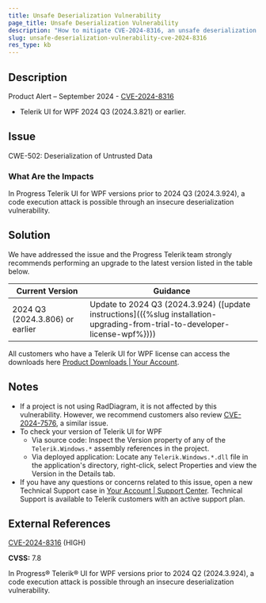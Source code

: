 ```yaml
---
title: Unsafe Deserialization Vulnerability
page_title: Unsafe Deserialization Vulnerability
description: "How to mitigate CVE-2024-8316, an unsafe deserialization vulnerability."
slug: unsafe-deserialization-vulnerability-cve-2024-8316
res_type: kb
---
```


## Description

Product Alert – September 2024 - [CVE-2024-8316](https://www.cve.org/CVERecord?id=CVE-2024-8316)

- Telerik UI for WPF 2024 Q3 (2024.3.821) or earlier.

## Issue

CWE-502: Deserialization of Untrusted Data

### What Are the Impacts

In Progress Telerik UI for WPF versions prior to 2024 Q3 (2024.3.924), a code execution attack is possible through an insecure deserialization vulnerability.

## Solution

We have addressed the issue and the Progress Telerik team strongly recommends performing an upgrade to the latest version listed in the table below.

| Current Version | Guidance |
|-----------------|----------|
| 2024 Q3 (2024.3.806) or earlier | Update to 2024 Q3 (2024.3.924) ([update instructions](({%slug installation-upgrading-from-trial-to-developer-license-wpf%}))) |

All customers who have a Telerik UI for WPF license can access the downloads here [Product Downloads | Your Account](https://www.telerik.com/account/downloads/product-download?product=RCWPF).

## Notes

- If a project is not using RadDiagram, it is not affected by this vulnerability. However, we recommend customers also review [CVE-2024-7576](https://docs.telerik.com/devtools/wpf/knowledge-base/insecure-deserialization-cve-2024-7576), a similar issue.
- To check your version of Telerik UI for WPF
  - Via source code: Inspect the Version property of any of the `Telerik.Windows.*` assembly references in the project.
  - Via deployed application: Locate any `Telerik.Windows.*.dll` file in the application's directory, right-click, select Properties and view the Version in the Details tab.
- If you have any questions or concerns related to this issue, open a new Technical Support case in [Your Account | Support Center](https://www.telerik.com/account/support-center/contact-us/). Technical Support is available to Telerik customers with an active support plan.

## External References

[CVE-2024-8316](https://www.cve.org/CVERecord?id=CVE-2024-8316) (HIGH)

**CVSS:** 7.8

In Progress® Telerik® UI for WPF versions prior to 2024 Q2 (2024.3.924), a code execution attack is possible through an insecure deserialization vulnerability.